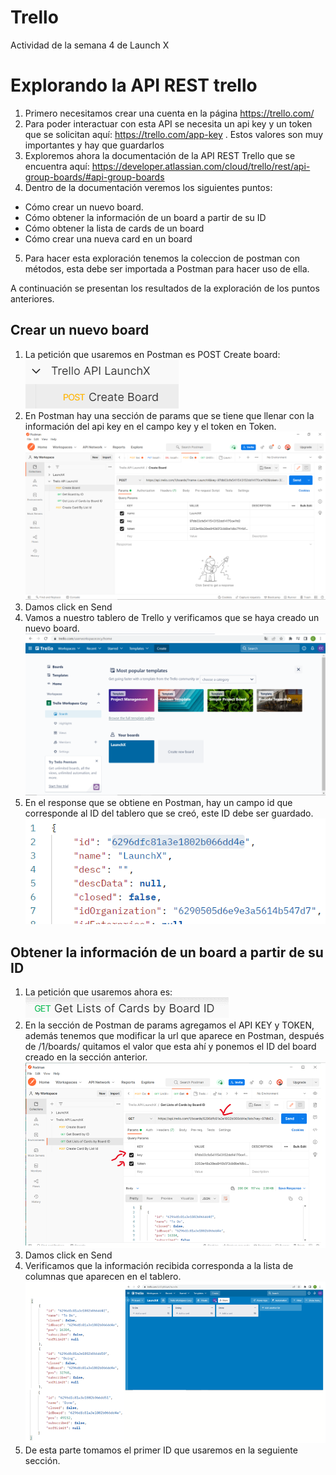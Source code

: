# Trello
Actividad de la semana 4 de Launch X

# Explorando la API REST trello
1) Primero necesitamos crear una cuenta en la página  https://trello.com/
2) Para poder interactuar con esta API se necesita un api key y un token que se solicitan aquí: https://trello.com/app-key . Estos valores son muy importantes y hay que guardarlos
3) Exploremos ahora la documentación de la API REST Trello que se encuentra aquí: https://developer.atlassian.com/cloud/trello/rest/api-group-boards/#api-group-boards
4) Dentro de la documentación veremos los siguientes puntos:
- Cómo crear un nuevo board.
- Cómo obtener la información de un board a partir de su ID
- Cómo obtener la lista de cards de un board
- Cómo crear una nueva card en un board
5) Para hacer esta exploración tenemos la coleccion de postman con métodos, esta debe ser importada a Postman para hacer uso de ella.

A continuación se presentan los resultados de la exploración de los puntos anteriores.

## Crear un nuevo board
1) La petición que usaremos en Postman es POST Create board:  
![image](https://github.com/CeViMu/Trello/blob/main/images/CreateBoard.png)
2) En Postman hay una sección de params que se tiene que llenar con la información del api key en el campo key y el token en Token.  
![image](https://github.com/CeViMu/Trello/blob/main/images/params.png)
3) Damos click en Send  
4) Vamos a nuestro tablero de Trello y verificamos que se haya creado un nuevo board.  
![image](https://github.com/CeViMu/Trello/blob/main/images/newboard.png)
5) En el response que se obtiene en Postman, hay un campo id que corresponde al ID del tablero que se creó, este ID debe ser guardado.  
![image](https://github.com/CeViMu/Trello/blob/main/images/id.png)

## Obtener la información de un board a partir de su ID
1) La petición que usaremos ahora es:
![image](https://github.com/CeViMu/Trello/blob/main/images/getList.png)
2) En la sección de Postman de params agregamos el API KEY y TOKEN, además tenemos que modificar la url que aparece en Postman, después de /1/boards/ quitamos el valor que esta ahí y ponemos el ID del board creado en la sección anterior.
![image](https://github.com/CeViMu/Trello/blob/main/images/GetListIm.png)
3) Damos click en Send
4) Verificamos que la información recibida corresponda a la lista de columnas que aparecen en el tablero.
![image](https://github.com/CeViMu/Trello/blob/main/images/ListCol.png)
5) De esta parte tomamos el primer ID que usaremos en la seguiente sección.

